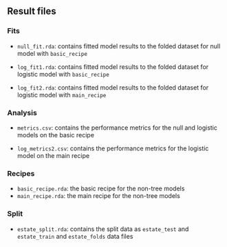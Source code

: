 ## Result files

### Fits

- `null_fit.rda`: contains fitted model results to the folded dataset for null model with `basic_recipe`

- `log_fit1.rda`: contains fitted model results to the folded dataset for logistic model with `basic_recipe`

- `log_fit2.rda`: contains fitted model results to the folded dataset for logistic model with `main_recipe`


### Analysis

- `metrics.csv`: contains the performance metrics for the null and logistic models on the basic recipe

- `log_metrics2.csv`: contains the performance metrics for the logistic model on the main recipe

### Recipes

- `basic_recipe.rda`: the basic recipe for the non-tree models
- `main_recipe.rda`: the main recipe for the non-tree models


### Split

- `estate_split.rda`: contains the split data as `estate_test` and `estate_train` and `estate_folds` data files
